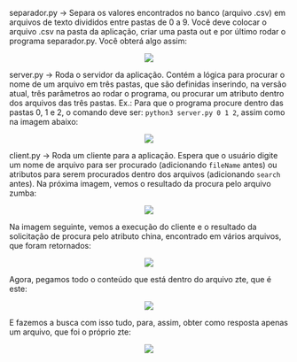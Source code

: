 separador.py -> Separa os valores encontrados no banco (arquivo .csv) em arquivos de texto divididos entre pastas de 0 a 9. Você deve colocar o arquivo .csv na pasta da aplicação, criar uma pasta out e por último rodar o programa separador.py. Você obterá algo assim:
<p align="center">
  <img src="https://github.com/user-attachments/assets/ad0e627e-937e-4f6b-99b2-3875c142a139">
</p>

server.py -> Roda o servidor da aplicação. Contém a lógica para procurar o nome de um arquivo em três pastas, que são definidas inserindo, na versão atual, três parâmetros ao rodar o programa, ou procurar um atributo dentro dos arquivos das três pastas. Ex.: Para que o programa procure dentro das pastas 0, 1 e 2, o comando deve ser: `python3 server.py 0 1 2`, assim como na imagem abaixo:
<p align="center">
  <img src="https://github.com/user-attachments/assets/df6e9b57-4095-4a15-8517-258078bd9d12">
</p>

client.py -> Roda um cliente para a aplicação. Espera que o usuário digite um nome de arquivo para ser procurado (adicionando `fileName` antes) ou atributos para serem procurados dentro dos arquivos (adicionando `search` antes). Na próxima imagem, vemos o resultado da procura pelo arquivo zumba:

<p align="center">
  <img src="https://github.com/user-attachments/assets/1cd03997-d2ff-4c3e-a866-c70aa34230e3">
</p>

Na imagem seguinte, vemos a execução do cliente e o resultado da solicitação de procura pelo atributo china, encontrado em vários arquivos, que foram retornados:

<p align="center">
  <img src="https://github.com/user-attachments/assets/ac86d82c-c8eb-49d1-823a-a53e46760365">
</p>

Agora, pegamos todo o conteúdo que está dentro do arquivo zte, que é este:

<p align="center">
  <img src="https://github.com/user-attachments/assets/abc4ebc7-f51f-43b9-aa51-8b4c65d972bc">
</p>

E fazemos a busca com isso tudo, para, assim, obter como resposta apenas um arquivo, que foi o próprio zte:
<p align="center">
  <img src="https://github.com/user-attachments/assets/1b593545-307c-4284-94a8-4db62d030c89">
</p>
